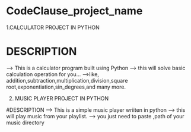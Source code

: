 # CodeClause_project_name
1.CALCULATOR PROJECT IN PYTHON 

# DESCRIPTION
--> This is a calculator program built using Python
--> this will solve basic calculation operation for you...
-->like, addition,subtraction,multiplication,division,square root,exponentiation,sin_degrees,and many more.

2. MUSIC PLAYER PROJECT IN PYTHON

#DESCRIPTION
--> This is a simple music player wriiten in python 
--> this will play music from your playlist.
--> you just need to paste ,path of your music directory

